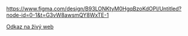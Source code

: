 https://www.figma.com/design/B93LONKtyM0HgqBzoKdOPl/Untitled?node-id=0-1&t=G3vW8awsmQY8WxTE-1

[Odkaz na živý web](https://pslib-cz.github.io/2024-p2b-web-projekt-MrBurgerCZ/mrburgercz/)